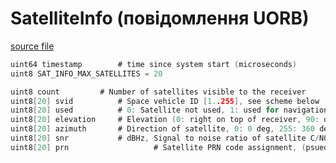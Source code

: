 # SatelliteInfo (повідомлення UORB)

[source file](https://github.com/PX4/PX4-Autopilot/blob/main/msg/SatelliteInfo.msg)

```c
uint64 timestamp		# time since system start (microseconds)
uint8 SAT_INFO_MAX_SATELLITES = 20

uint8 count			# Number of satellites visible to the receiver
uint8[20] svid	 		# Space vehicle ID [1..255], see scheme below
uint8[20] used			# 0: Satellite not used, 1: used for navigation
uint8[20] elevation		# Elevation (0: right on top of receiver, 90: on the horizon) of satellite
uint8[20] azimuth		# Direction of satellite, 0: 0 deg, 255: 360 deg.
uint8[20] snr			# dBHz, Signal to noise ratio of satellite C/N0, range 0..99, zero when not tracking this satellite.
uint8[20] prn                   # Satellite PRN code assignment, (psuedorandom number SBAS, valid codes are 120-144)

```
